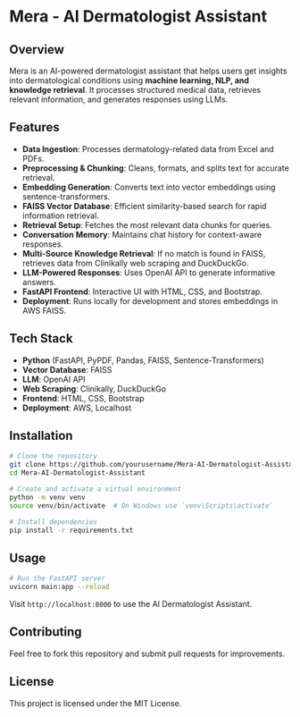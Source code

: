 
# Mera - AI Dermatologist Assistant

## Overview
Mera is an AI-powered dermatologist assistant that helps users get insights into dermatological conditions using **machine learning, NLP, and knowledge retrieval**. It processes structured medical data, retrieves relevant information, and generates responses using LLMs.

## Features
- **Data Ingestion**: Processes dermatology-related data from Excel and PDFs.
- **Preprocessing & Chunking**: Cleans, formats, and splits text for accurate retrieval.
- **Embedding Generation**: Converts text into vector embeddings using sentence-transformers.
- **FAISS Vector Database**: Efficient similarity-based search for rapid information retrieval.
- **Retrieval Setup**: Fetches the most relevant data chunks for queries.
- **Conversation Memory**: Maintains chat history for context-aware responses.
- **Multi-Source Knowledge Retrieval**: If no match is found in FAISS, retrieves data from Clinikally web scraping and DuckDuckGo.
- **LLM-Powered Responses**: Uses OpenAI API to generate informative answers.
- **FastAPI Frontend**: Interactive UI with HTML, CSS, and Bootstrap.
- **Deployment**: Runs locally for development and stores embeddings in AWS FAISS.

## Tech Stack
- **Python** (FastAPI, PyPDF, Pandas, FAISS, Sentence-Transformers)
- **Vector Database**: FAISS
- **LLM**: OpenAI API
- **Web Scraping**: Clinikally, DuckDuckGo
- **Frontend**: HTML, CSS, Bootstrap
- **Deployment**: AWS, Localhost

## Installation
```bash
# Clone the repository
git clone https://github.com/yourusername/Mera-AI-Dermatologist-Assistant.git
cd Mera-AI-Dermatologist-Assistant

# Create and activate a virtual environment
python -m venv venv
source venv/bin/activate  # On Windows use `venv\Scripts\activate`

# Install dependencies
pip install -r requirements.txt
```

## Usage
```bash
# Run the FastAPI server
uvicorn main:app --reload
```
Visit `http://localhost:8000` to use the AI Dermatologist Assistant.

## Contributing
Feel free to fork this repository and submit pull requests for improvements.

## License
This project is licensed under the MIT License.
